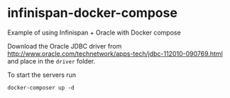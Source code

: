 # infinispan-docker-compose
Example of using Infinispan + Oracle with Docker compose

Download the Oracle JDBC driver from http://www.oracle.com/technetwork/apps-tech/jdbc-112010-090769.html and place in the ```driver``` folder.

To start the servers run

```docker-composer up -d``` 
